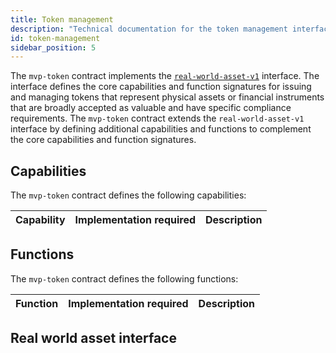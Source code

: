 ```yaml
---
title: Token management
description: "Technical documentation for the token management interface used in the Kadena real world asset (RWA) token standard and demonstrated in the mvp-token sample contract."
id: token-management
sidebar_position: 5
---
```


The `mvp-token` contract implements the [`real-world-asset-v1`](https://github.com/kadena-io/RWA-token/blob/main/contracts/real-world-asset/real-world-asset-v1.pact) interface.
The interface defines the core capabilities and function signatures for issuing and managing tokens that represent physical assets or financial instruments that are broadly accepted as valuable and have specific compliance requirements.
The `mvp-token` contract extends the `real-world-asset-v1` interface by defining additional capabilities and functions to complement the core capabilities and function signatures.

## Capabilities

The `mvp-token` contract defines the following capabilities:

| Capability | Implementation&nbsp;required | Description |
| :--------- | :---------------------- | :---------- |

## Functions

The `mvp-token` contract defines the following functions:

| Function | Implementation&nbsp;required | Description |
| :--------- | :---------------------- | :---------- |

## Real world asset interface

